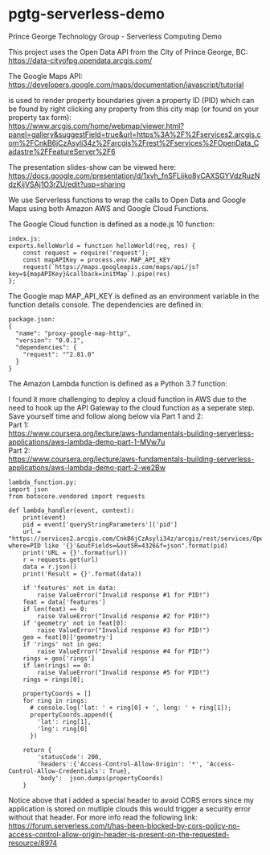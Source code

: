 # pgtg-serverless-demo
Prince George Technology Group - Serverless Computing Demo

This project uses the Open Data API from the City of Prince George, BC:  
https://data-cityofpg.opendata.arcgis.com/

The Google Maps API:  
https://developers.google.com/maps/documentation/javascript/tutorial

is used to render property boundaries given a property ID (PID) which can 
be found by right clicking any property from this city map (or found on your property tax form):  
https://www.arcgis.com/home/webmap/viewer.html?panel=gallery&suggestField=true&url=https%3A%2F%2Fservices2.arcgis.com%2FCnkB6jCzAsyli34z%2Farcgis%2Frest%2Fservices%2FOpenData_Cadastre%2FFeatureServer%2F6

The presentation slides-show can be viewed here:  
https://docs.google.com/presentation/d/1xvh_fnSFLijko8yCAXSGYVdzRuzNdzKijVSAj1O3rZU/edit?usp=sharing

We use Serverless functions to wrap the calls to Open Data and Google Maps using both Amazon AWS and Google Cloud Functions.  

The Google Cloud function is defined as a node.js 10 function:  

```
index.js:
exports.helloWorld = function helloWorld(req, res) {
  	const request = require('request');
  	const mapAPIKey = process.env.MAP_API_KEY
    request(`https://maps.googleapis.com/maps/api/js?key=${mapAPIKey}&callback=initMap`).pipe(res)
};
```

The Google map MAP_API_KEY is defined as an environment variable in the function details console. The dependencies are defined in:  

```
package.json:
{
  "name": "proxy-google-map-http",
  "version": "0.0.1",
  "dependencies": {
    "request": "^2.81.0"
  }
}
```

The Amazon Lambda function is defined as a Python 3.7 function:  

I found it more challenging to deploy a cloud function in AWS due to the need to hook up the API Gateway to the cloud function as a seperate step. Save yourself time and follow along below via Part 1 and 2:  
Part 1:  
https://www.coursera.org/lecture/aws-fundamentals-building-serverless-applications/aws-lambda-demo-part-1-MVw7u  
Part 2:  
https://www.coursera.org/lecture/aws-fundamentals-building-serverless-applications/aws-lambda-demo-part-2-we2Bw  

```
lambda_function.py:
import json
from botocore.vendored import requests

def lambda_handler(event, context):
    print(event)
    pid = event['queryStringParameters']['pid']
    url = "https://services2.arcgis.com/CnkB6jCzAsyli34z/arcgis/rest/services/OpenData_Cadastre/FeatureServer/6/query?where=PID like '{}'&outFields=&outSR=4326&f=json".format(pid)
    print('URL = {}'.format(url))
    r = requests.get(url)
    data = r.json()
    print('Result = {}'.format(data))
    
    if 'features' not in data:
        raise ValueError("Invalid response #1 for PID!")
    feat = data['features']
    if len(feat) == 0:
        raise ValueError("Invalid response #2 for PID!")
    if 'geometry' not in feat[0]:
        raise ValueError("Invalid response #3 for PID!")
    geo = feat[0]['geometry']
    if 'rings' not in geo:
        raise ValueError("Invalid response #4 for PID!")
    rings = geo['rings']
    if len(rings) == 0:
        raise ValueError("Invalid response #5 for PID!")
    rings = rings[0];
    
    propertyCoords = []
    for ring in rings:
      # console.log('lat: ' + ring[0] + ', long: ' + ring[1]);
      propertyCoords.append({
        'lat': ring[1],
        'lng': ring[0]
      })

    return {
        'statusCode': 200,
        'headers':{'Access-Control-Allow-Origin': '*', 'Access-Control-Allow-Credentials': True},
        'body':  json.dumps(propertyCoords)
    }
```

Notice above that i added a special header to avoid CORS errors since my application is stored on mutliple clouds this would trigger a security error without that header. For more info read the following link:  
https://forum.serverless.com/t/has-been-blocked-by-cors-policy-no-access-control-allow-origin-header-is-present-on-the-requested-resource/8974
